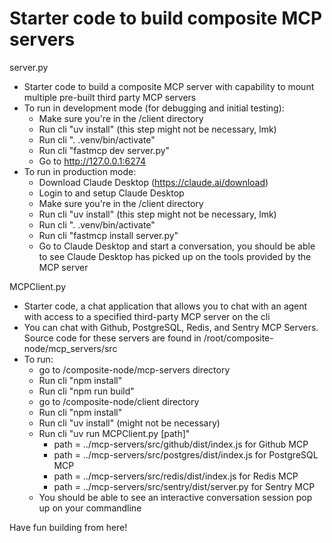 # Starter code to build composite MCP servers

server.py

- Starter code to build a composite MCP server with capability to mount multiple pre-built third party MCP servers
- To run in development mode (for debugging and initial testing): 
    - Make sure you're in the /client directory
    - Run cli "uv install" (this step might not be necessary, lmk)
    - Run cli ". .venv/bin/activate"
    - Run cli "fastmcp dev server.py"
    - Go to http://127.0.0.1:6274
- To run in production mode:
    - Download Claude Desktop (https://claude.ai/download)
    - Login to and setup Claude Desktop
    - Make sure you're in the /client directory
    - Run cli "uv install" (this step might not be necessary, lmk)
    - Run cli ". .venv/bin/activate"
    - Run cli "fastmcp install server.py"
    - Go to Claude Desktop and start a conversation, you should be able to see Claude Desktop has picked up on the tools provided by the MCP server

MCPClient.py

- Starter code, a chat application that allows you to chat with an agent with access to a specified third-party MCP server on the cli
- You can chat with Github, PostgreSQL, Redis, and Sentry MCP Servers. Source code for these servers are found in /root/composite-node/mcp_servers/src
- To run:
    - go to /composite-node/mcp-servers directory
    - Run cli "npm install"
    - Run cli "npm run build"
    - go to /composite-node/client directory
    - Run cli "npm install"
    - Run cli "uv install" (might not be necessary)
    - Run cli "uv run MCPClient.py [path]"
        - path = ../mcp-servers/src/github/dist/index.js for Github MCP
        - path = ../mcp-servers/src/postgres/dist/index.js for PostgreSQL MCP
        - path = ../mcp-servers/src/redis/dist/index.js for Redis MCP
        - path = ../mcp-servers/src/sentry/dist/server.py for Sentry MCP
    - You should be able to see an interactive conversation session pop up on your commandline

Have fun building from here!
        